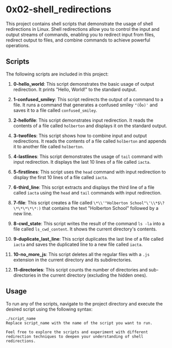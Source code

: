 # 0x02-shell_redirections

This project contains shell scripts that demonstrate the usage of shell redirections in Linux. Shell redirections allow you to control the input and output streams of commands, enabling you to redirect input from files, redirect output to files, and combine commands to achieve powerful operations.

## Scripts

The following scripts are included in this project:

1. **0-hello_world**: This script demonstrates the basic usage of output redirection. It prints "Hello, World!" to the standard output.

2. **1-confused_smiley**: This script redirects the output of a command to a file. It runs a command that generates a confused smiley `"(Ôo)'` and saves it to a file called `confused_smiley`.

3. **2-hellofile**: This script demonstrates input redirection. It reads the contents of a file called `holberton` and displays it on the standard output.

4. **3-twofiles**: This script shows how to combine input and output redirections. It reads the contents of a file called `holberton` and appends it to another file called `holberton`.

5. **4-lastlines**: This script demonstrates the usage of `tail` command with input redirection. It displays the last 10 lines of a file called `iacta`.

6. **5-firstlines**: This script uses the `head` command with input redirection to display the first 10 lines of a file called `iacta`.

7. **6-third_line**: This script extracts and displays the third line of a file called `iacta` using the `head` and `tail` commands with input redirection.

8. **7-file**: This script creates a file called `\*\\'"Holberton School"\'\\*$\?\*\*\*\*\*:)` that contains the text "Holberton School" followed by a new line.

9. **8-cwd_state**: This script writes the result of the command `ls -la` into a file called `ls_cwd_content`. It shows the current directory's contents.

10. **9-duplicate_last_line**: This script duplicates the last line of a file called `iacta` and saves the duplicated line to a new file called `iacta`.

11. **10-no_more_js**: This script deletes all the regular files with a `.js` extension in the current directory and its subdirectories.

12. **11-directories**: This script counts the number of directories and sub-directories in the current directory (excluding the hidden ones).

## Usage

To run any of the scripts, navigate to the project directory and execute the desired script using the following syntax:

```shell
./script_name
Replace script_name with the name of the script you want to run.

Feel free to explore the scripts and experiment with different redirection techniques to deepen your understanding of shell redirections.
